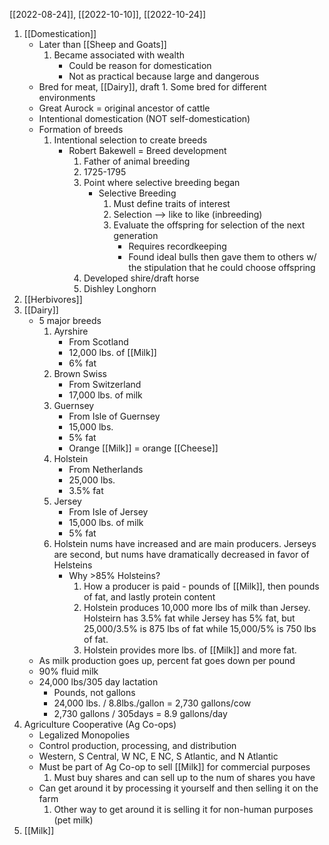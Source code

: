 [[2022-08-24]], [[2022-10-10]], [[2022-10-24]]
1. [[Domestication]]
	- Later than [[Sheep and Goats]]
		1. Became associated with wealth
			- Could be reason for domestication
			- Not as practical because large and dangerous
	- Bred for meat, [[Dairy]], draft
			1. Some bred for different environments
	- Great Aurock = original ancestor of cattle
	- Intentional domestication (NOT self-domestication)
	- Formation of breeds
		1. Intentional selection to create breeds
			- Robert Bakewell = Breed development
				1. Father of animal breeding
				2. 1725-1795
				3. Point where selective breeding began
					- Selective Breeding
						1. Must define traits of interest
						2. Selection --> like to like (inbreeding)
						3. Evaluate the offspring for selection of the next generation
							- Requires recordkeeping 
							- Found ideal bulls then gave them to others w/ the stipulation that he could choose offspring
				1. Developed shire/draft horse
				2. Dishley Longhorn
2. [[Herbivores]]
3. [[Dairy]] 
	- 5 major breeds
		1. Ayrshire
			- From Scotland
			- 12,000 lbs. of [[Milk]]
			- 6% fat
		2. Brown Swiss
			- From Switzerland
			- 17,000 lbs. of milk
		3. Guernsey
			- From Isle of Guernsey
			- 15,000 lbs.
			- 5% fat
			- Orange [[Milk]] = orange [[Cheese]]
		4. Holstein
			- From Netherlands
			- 25,000 lbs.
			- 3.5% fat
		5. Jersey
			- From Isle of Jersey
			- 15,000 lbs. of milk
			- 5% fat
		6. Holstein nums have increased and are main producers. Jerseys are second, but nums have dramatically decreased in favor of Helsteins
			- Why >85% Holsteins?
				1. How a producer is paid - pounds of [[Milk]], then pounds of fat, and lastly protein content
				2. Holstein produces 10,000 more lbs of milk than Jersey. Holsteirn has 3.5% fat while Jersey has 5% fat, but 25,000/3.5% is 875 lbs of fat while 15,000/5% is 750 lbs of fat.
				3. Holstein provides more lbs. of [[Milk]] and more fat.
	- As milk production goes up, percent fat goes down per pound
	- 90% fluid milk
	- 24,000 lbs/305 day lactation
		- Pounds, not gallons
		- 24,000 lbs. / 8.8lbs./gallon = 2,730 gallons/cow  
		- 2,730 gallons / 305days = 8.9 gallons/day
2. Agriculture Cooperative (Ag Co-ops)
	- Legalized Monopolies
	- Control production, processing, and distribution
	- Western, S Central, W NC, E NC, S Atlantic, and N Atlantic
	- Must be part of Ag Co-op to sell [[Milk]] for commercial purposes
		1. Must buy shares and can sell up to the num of shares you have
	- Can get around it by processing it yourself and then selling it on the farm
		1. Other way to get around it is selling it for non-human purposes (pet milk)
3. [[Milk]] 
